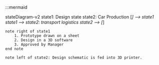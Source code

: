 :::mermaid
 
stateDiagram-v2
    state1: Design  state
    state2: Car Production
    [*] --> state1
    state1 --> state2: transport logistics
    state2 --> [*]

    note right of state1
        1. Prototype drawn on a sheet
        2. Design in a 3D software
        3. Approved by Manager
    end note

    note left of state2: Design schematic is fed into 3D printer.
